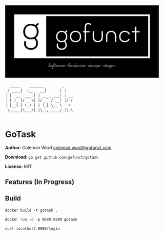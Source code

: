 ![gofunct](https://github.com/gofunct/logo/blob/master/white_logo_dark_background.jpg?raw=true)

```text
  _____    _______        _    
 / ____|  |__   __|      | |   
| |  __  ___ | | __ _ ___| | __
| | |_ |/ _ \| |/ _` / __| |/ /
| |__| | (_) | | (_| \__ \   < 
 \_____|\___/|_|\__,_|___/_|\_\
                                                         
```
# GoTask

**Author:** Coleman Word coleman.word@gofunct.com

**Download**: `go get github.com/gofunct/gotask`

**License:** MIT

## Features (In Progress)                  

## Build 

```
docker build -t gotask .
```

```
docker run -d -p 8080:8080 gotask
```

```
curl localhost:8080/login
```
